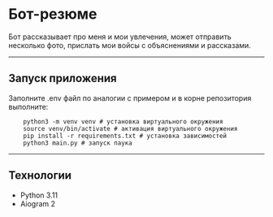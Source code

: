 # Бот-резюме
Бот рассказывает про меня и мои увлечения, может отправить несколько
фото, прислать мои войсы с объяснениями и рассказами.

---
## Запуск приложения
Заполните .env файл по аналогии с примером и
в корне репозитория выполните:
```
    python3 -m venv venv # установка виртуального окружения
    source venv/bin/activate # активация виртуального окружения
    pip install -r requirements.txt # установка зависимостей
    python3 main.py # запуск паука
```
---

## Технологии

- Python 3.11
- Aiogram 2